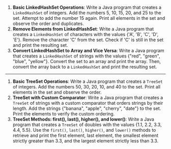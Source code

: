 1. **Basic LinkedHashSet Operations**:
   Write a Java program that creates a `LinkedHashSet` of integers. Add the numbers 5, 10, 15, 20, and 25 to the set. Attempt to add the number 15 again. Print all elements in the set and observe the order and duplicates.
2. **Remove Elements from LinkedHashSet**:
   Write a Java program that creates a `LinkedHashSet` of characters with the values {'A', 'B', 'C', 'D', 'E'}. Remove the character 'C' from the set. Check if 'C' is still in the set and print the resulting set.
3. **Convert LinkedHashSet to Array and Vice Versa**:
   Write a Java program that creates a `LinkedHashSet` of strings with the values {"red", "green", "blue", "yellow"}. Convert the set to an array and print the array. Then, convert the array back to a `LinkedHashSet` and print the resulting set.
--------------
1. **Basic TreeSet Operations**:
   Write a Java program that creates a `TreeSet` of integers. Add the numbers 50, 30, 20, 10, and 40 to the set. Print all elements in the set and observe the order.
2. **TreeSet with Custom Comparator**:
   Write a Java program that creates a `TreeSet` of strings with a custom comparator that orders strings by their length. Add the strings {"banana", "apple", "cherry", "date"} to the set. Print the elements to verify the custom ordering.
3. **TreeSet Methods: first(), last(), higher(), and lower()**:
   Write a Java program that creates a `TreeSet` of doubles with the values {1.1, 2.2, 3.3, 4.4, 5.5}. Use the `first()`, `last()`, `higher()`, and `lower()` methods to retrieve and print the first element, last element, the smallest element strictly greater than 3.3, and the largest element strictly less than 3.3.